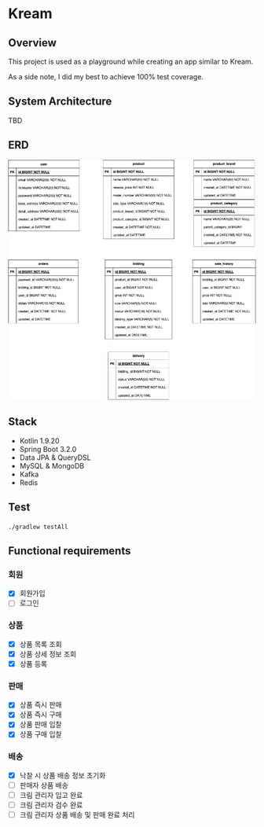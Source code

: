 # Kream

## Overview
This project is used as a playground while creating an app similar to Kream.

As a side note, I did my best to achieve 100% test coverage.

## System Architecture
TBD

## ERD
![ERD](./erd.png)

## Stack
- Kotlin 1.9.20
- Spring Boot 3.2.0
- Data JPA & QueryDSL
- MySQL & MongoDB
- Kafka
- Redis

## Test
`./gradlew testAll`

## Functional requirements

### 회원
- [x] 회원가입
- [ ] 로그인

### 상품
- [x] 상품 목록 조회
- [x] 상품 상세 정보 조회
- [x] 상품 등록

### 판매
- [x] 상품 즉시 판매
- [x] 상품 즉시 구매
- [x] 상품 판매 입찰
- [x] 상품 구매 입찰

### 배송
- [x] 낙찰 시 상품 배송 정보 초기화
- [ ] 판매자 상품 배송
- [ ] 크림 관리자 입고 완료
- [ ] 크림 관리자 검수 완료
- [ ] 크림 관리자 상품 배송 및 판매 완료 처리
